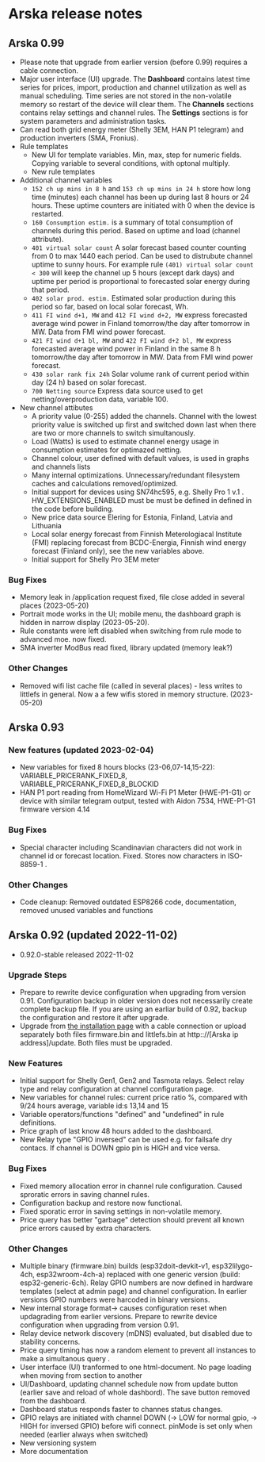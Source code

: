 # Arska release notes

## Arska 0.99
* Please note that upgrade from earlier version (before  0.99) requires a cable connection.
* Major user interface (UI) upgrade. The **Dashboard** contains latest time series for prices, import, production and channel utilization as well as manual scheduling. Time series are not stored in the non-volatile memory so restart of the device will clear them. The **Channels** sections contains relay settings and channel rules. The **Settings** sections is for system parameters and administration tasks.
* Can read both grid energy meter (Shelly 3EM, HAN P1 telegram) and production inverters (SMA, Fronius). 
* Rule templates
  * New UI for template variables. Min, max, step for numeric fields. Copying variable to several conditions, with optonal multiply. 
  * New rule templates
* Additional channel variables 	
  * `152 ch up mins in 8 h` and `153 ch up mins in 24 h` store how long time (minutes) each channel has been up during last 8 hours or 24 hours. These uptime counters are initiated with 0 when the device is restarted.
  * `160 Consumption estim.` is a summary of total consumption of channels during this period. Based on uptime and load (channel attribute). 
  * `401 virtual solar count` A solar forecast based counter counting from 0 to max 1440 each period. Can be used to distrubute channel uptime to sunny hours. For example rule `(401) virtual solar count < 300` will keep the channel up 5 hours (except dark days) and uptime per period is proportional to forecasted solar energy during that period.
  * `402 solar prod. estim.`  Estimated solar production during this period so far, based on local solar forecast, Wh.
  * `411 FI wind d+1, MW` and `412 FI wind d+2, MW` express forecasted average wind power in Finland tomorrow/the day after tomorrow in MW. Data from FMI wind power forecast.
  * `421 FI wind d+1 bl, MW` and `422 FI wind d+2 bl, MW` express forecasted average wind power in Finland  in the same 8 h tomorrow/the day after tomorrow in MW. Data from FMI wind power forecast.
  * `430 solar rank fix 24h` Solar volume rank of current period within day (24 h) based on solar forecast.
  * `700 Netting source` Express data source used to get netting/overproduction data, variable 100.
* New channel attibutes
  * A priority value (0-255) added the channels. Channel with the lowest priority value is switched up first and switched down last when there are two or more channels to switch simultanously.
  * Load (Watts) is used to estimate channel energy usage in consumption estimates for optimazed netting.
  * Channel colour, user defined with default values, is used in graphs and channels lists
  * Many internal optimizations. Unnecessary/redundant filesystem caches and calculations removed/optimized.
  * Initial support for devices using SN74hc595, e.g. Shelly Pro 1 v.1 .  HW_EXTENSIONS_ENABLED must be must be defined in defined in the code before building.
  * New price data source Elering for Estonia, Finland, Latvia and Lithuania
  * Local solar energy forecast from Finnish Meterologiacal Institute (FMI) replacing forecast from BCDC-Energia, Finnish wind energy forecast (Finland only), see the new variables above.
  * Initial support for Shelly Pro 3EM meter 

### Bug Fixes
* Memory leak in /application request fixed, file close added in several places  (2023-05-20)
* Portrait mode works in the UI; mobile menu, the dashboard graph is hidden in narrow display (2023-05-20).
* Rule constants were left disabled when switching from rule mode to advanced moe. now fixed.
* SMA inverter ModBus read fixed, library updated (memory leak?)

### Other Changes
* Removed wifi list cache file (called in several places) - less writes to littlefs in general. Now a a few wifis stored in memory structure. (2023-05-20)


## Arska 0.93 

### New features (updated 2023-02-04)
* New variables for fixed 8 hours blocks (23-06,07-14,15-22): VARIABLE_PRICERANK_FIXED_8, VARIABLE_PRICERANK_FIXED_8_BLOCKID
* HAN P1 port reading from HomeWizard Wi-Fi P1 Meter (HWE-P1-G1) or device with similar telegram output, tested with Aidon 7534, HWE-P1-G1 firmware version 4.14

### Bug Fixes
* Special character including Scandinavian characters did not work in channel id or forecast location. Fixed. Stores now characters in ISO-8859-1 .

### Other Changes
* Code cleanup: Removed outdated ESP8266 code, documentation, removed unused variables and functions

## Arska 0.92 (updated 2022-11-02)
* 0.92.0-stable released 2022-11-02


### Upgrade Steps
* Prepare to rewrite device configuration when upgrading from version 0.91. Configuration backup in older version does not necessarily create complete backup file. If you are using an earliar build of 0.92, backup the configuration and restore it after upgrade.
* Upgrade from [the installation page](https://iot.netgalleria.fi/arska-install/) with a cable connection or upload separately both files firmware.bin and littlefs.bin at http:://[Arska ip address]/update. Both files must be upgraded.

### New Features
* Initial support for Shelly Gen1, Gen2 and Tasmota relays. Select relay type and relay configuration at channel configuration page.
* New variables for channel rules: current price ratio %, compared with 9/24 hours average, variable id:s 13,14 and 15
* Variable operators/functions "defined" and  "undefined" in rule definitions.
* Price graph of last know 48 hours added to the dashboard.
* New Relay type "GPIO inversed" can be used e.g. for failsafe dry contacs. If channel is DOWN gpio pin is HIGH and  vice versa.


### Bug Fixes
* Fixed memory allocation error in channel rule configuration. Caused sproratic errors in saving channel rules.
* Configuration backup and restore now functional.
* Fixed sporatic error in saving settings in non-volatile memory. 
* Price query has better "garbage" detection should prevent all known price errors caused by extra characters.

### Other Changes
* Multiple binary (firmware.bin) builds (esp32doit-devkit-v1, esp32lilygo-4ch, esp32wroom-4ch-a) replaced with one generic version (build: esp32-generic-6ch). Relay GPIO numbers are now defined in hardware templates (select at admin page) and channel configuration. In earlier versions GPIO numbers were harcoded in binary versions.
* New internal storage format-> causes configuration reset when updagrading from earlier versions. Prepare to rewrite device configuration when upgrading from version 0.91.
* Relay device network discovery (mDNS) evaluated, but disabled due to stability concerns.
* Price query timing has now a random element to prevent all instances to make a simultanous query .
* User interface (UI) tranformed to one html-document. No page loading when moving from section to another
* UI/Dashboard, updating channel schedule now from update button (earlier save and reload of whole dashbord). The save button removed from the dashboard.
* Dashboard status responds faster to channes status changes. 
* GPIO relays are initiated with channel DOWN (-> LOW for normal gpio, -> HIGH for inversed GPIO) before wifi connect. pinMode is set only when needed (earlier always when switched)
* New versioning system
* More documentation


